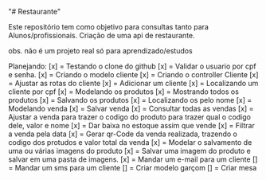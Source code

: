 "# Restaurante" 

Este repositório tem como objetivo para consultas tanto para Alunos/profissionais. Criação de uma api de restaurante. 

obs. não é um projeto real só para aprendizado/estudos 

Planejando: 
[x] = Testando o clone do github
[x] = Validar o usuario por cpf e senha.
[x] = Criando o modelo cliente
[x] = Criando o controller Cliente
[x] = Ajustar as rotas do cliente
[x] = Adicionar um cliente
[x] = Localizando um cliente por cpf
[x] = Modelando os produtos
[x] = Mostrando todos os produtos
[x] = Salvando os produtos
[x] = Localizando os pelo nome
[x] = Modelando venda
[x] = Salvar venda
[x] = Consultar todas as vendas
[x] = Ajustar a venda para trazer o codigo do produto para trazer qual o codigo dele, valor e nome
[x] = Dar baixa no estoque assim que vende
[x] = Filtrar a venda pela data
[x] = Gerar qr-Code da venda realizada, trazendo o codigo dos protudos e valor total da venda
[x] = Modelar o salvamento de uma ou várias imagens do produto
[x] = Salvar uma imagem do produto e salvar em uma pasta de imagens.
[x] = Mandar um e-mail para um cliente
[] = Mandar um sms para um cliente
[] = Criar modelo garçom
[] = Criar mesa
 